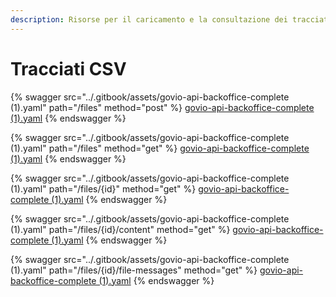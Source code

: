 ```yaml
---
description: Risorse per il caricamento e la consultazione dei tracciati CSV
---
```


# Tracciati CSV

{% swagger src="../.gitbook/assets/govio-api-backoffice-complete (1).yaml" path="/files" method="post" %}
[govio-api-backoffice-complete (1).yaml](<../.gitbook/assets/govio-api-backoffice-complete (1).yaml>)
{% endswagger %}

{% swagger src="../.gitbook/assets/govio-api-backoffice-complete (1).yaml" path="/files" method="get" %}
[govio-api-backoffice-complete (1).yaml](<../.gitbook/assets/govio-api-backoffice-complete (1).yaml>)
{% endswagger %}

{% swagger src="../.gitbook/assets/govio-api-backoffice-complete (1).yaml" path="/files/{id}" method="get" %}
[govio-api-backoffice-complete (1).yaml](<../.gitbook/assets/govio-api-backoffice-complete (1).yaml>)
{% endswagger %}

{% swagger src="../.gitbook/assets/govio-api-backoffice-complete (1).yaml" path="/files/{id}/content" method="get" %}
[govio-api-backoffice-complete (1).yaml](<../.gitbook/assets/govio-api-backoffice-complete (1).yaml>)
{% endswagger %}

{% swagger src="../.gitbook/assets/govio-api-backoffice-complete (1).yaml" path="/files/{id}/file-messages" method="get" %}
[govio-api-backoffice-complete (1).yaml](<../.gitbook/assets/govio-api-backoffice-complete (1).yaml>)
{% endswagger %}
